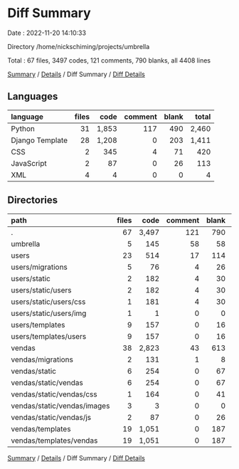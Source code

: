# Diff Summary

Date : 2022-11-20 14:10:33

Directory /home/nickschiming/projects/umbrella

Total : 67 files,  3497 codes, 121 comments, 790 blanks, all 4408 lines

[Summary](results.md) / [Details](details.md) / Diff Summary / [Diff Details](diff-details.md)

## Languages
| language | files | code | comment | blank | total |
| :--- | ---: | ---: | ---: | ---: | ---: |
| Python | 31 | 1,853 | 117 | 490 | 2,460 |
| Django Template | 28 | 1,208 | 0 | 203 | 1,411 |
| CSS | 2 | 345 | 4 | 71 | 420 |
| JavaScript | 2 | 87 | 0 | 26 | 113 |
| XML | 4 | 4 | 0 | 0 | 4 |

## Directories
| path | files | code | comment | blank | total |
| :--- | ---: | ---: | ---: | ---: | ---: |
| . | 67 | 3,497 | 121 | 790 | 4,408 |
| umbrella | 5 | 145 | 58 | 58 | 261 |
| users | 23 | 514 | 17 | 114 | 645 |
| users/migrations | 5 | 76 | 4 | 26 | 106 |
| users/static | 2 | 182 | 4 | 30 | 216 |
| users/static/users | 2 | 182 | 4 | 30 | 216 |
| users/static/users/css | 1 | 181 | 4 | 30 | 215 |
| users/static/users/img | 1 | 1 | 0 | 0 | 1 |
| users/templates | 9 | 157 | 0 | 16 | 173 |
| users/templates/users | 9 | 157 | 0 | 16 | 173 |
| vendas | 38 | 2,823 | 43 | 613 | 3,479 |
| vendas/migrations | 2 | 131 | 1 | 8 | 140 |
| vendas/static | 6 | 254 | 0 | 67 | 321 |
| vendas/static/vendas | 6 | 254 | 0 | 67 | 321 |
| vendas/static/vendas/css | 1 | 164 | 0 | 41 | 205 |
| vendas/static/vendas/images | 3 | 3 | 0 | 0 | 3 |
| vendas/static/vendas/js | 2 | 87 | 0 | 26 | 113 |
| vendas/templates | 19 | 1,051 | 0 | 187 | 1,238 |
| vendas/templates/vendas | 19 | 1,051 | 0 | 187 | 1,238 |

[Summary](results.md) / [Details](details.md) / Diff Summary / [Diff Details](diff-details.md)